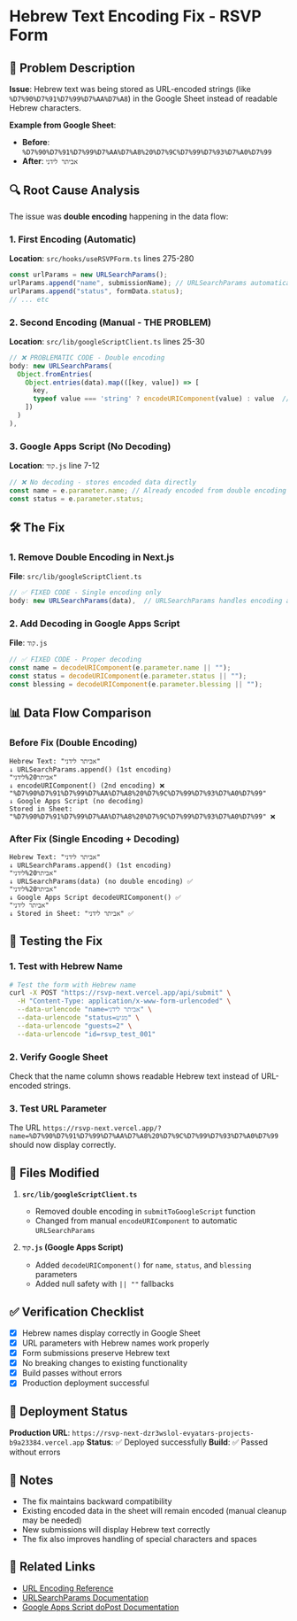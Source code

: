 # Hebrew Text Encoding Fix - RSVP Form

## 🚨 Problem Description

**Issue**: Hebrew text was being stored as URL-encoded strings (like `%D7%90%D7%91%D7%99%D7%AA%D7%A8`) in the Google Sheet instead of readable Hebrew characters.

**Example from Google Sheet**:

- **Before**: `%D7%90%D7%91%D7%99%D7%AA%D7%A8%20%D7%9C%D7%99%D7%93%D7%A0%D7%99`
- **After**: `אביתר לידני`

## 🔍 Root Cause Analysis

The issue was **double encoding** happening in the data flow:

### 1. First Encoding (Automatic)

**Location**: `src/hooks/useRSVPForm.ts` lines 275-280

```typescript
const urlParams = new URLSearchParams();
urlParams.append("name", submissionName); // URLSearchParams automatically encodes
urlParams.append("status", formData.status);
// ... etc
```

### 2. Second Encoding (Manual - THE PROBLEM)

**Location**: `src/lib/googleScriptClient.ts` lines 25-30

```typescript
// ❌ PROBLEMATIC CODE - Double encoding
body: new URLSearchParams(
  Object.fromEntries(
    Object.entries(data).map(([key, value]) => [
      key,
      typeof value === 'string' ? encodeURIComponent(value) : value  // ❌ Double encoding!
    ])
  )
),
```

### 3. Google Apps Script (No Decoding)

**Location**: `קוד.js` line 7-12

```javascript
// ❌ No decoding - stores encoded data directly
const name = e.parameter.name; // Already encoded from double encoding above
const status = e.parameter.status;
```

## 🛠️ The Fix

### 1. Remove Double Encoding in Next.js

**File**: `src/lib/googleScriptClient.ts`

```typescript
// ✅ FIXED CODE - Single encoding only
body: new URLSearchParams(data),  // URLSearchParams handles encoding automatically
```

### 2. Add Decoding in Google Apps Script

**File**: `קוד.js`

```javascript
// ✅ FIXED CODE - Proper decoding
const name = decodeURIComponent(e.parameter.name || "");
const status = decodeURIComponent(e.parameter.status || "");
const blessing = decodeURIComponent(e.parameter.blessing || "");
```

## 📊 Data Flow Comparison

### Before Fix (Double Encoding)

```
Hebrew Text: "אביתר לידני"
↓ URLSearchParams.append() (1st encoding)
"אביתר%20לידני"
↓ encodeURIComponent() (2nd encoding) ❌
"%D7%90%D7%91%D7%99%D7%AA%D7%A8%20%D7%9C%D7%99%D7%93%D7%A0%D7%99"
↓ Google Apps Script (no decoding)
Stored in Sheet: "%D7%90%D7%91%D7%99%D7%AA%D7%A8%20%D7%9C%D7%99%D7%93%D7%A0%D7%99" ❌
```

### After Fix (Single Encoding + Decoding)

```
Hebrew Text: "אביתר לידני"
↓ URLSearchParams.append() (1st encoding)
"אביתר%20לידני"
↓ URLSearchParams(data) (no double encoding) ✅
"אביתר%20לידני"
↓ Google Apps Script decodeURIComponent() ✅
"אביתר לידני"
↓ Stored in Sheet: "אביתר לידני" ✅
```

## 🧪 Testing the Fix

### 1. Test with Hebrew Name

```bash
# Test the form with Hebrew name
curl -X POST "https://rsvp-next.vercel.app/api/submit" \
  -H "Content-Type: application/x-www-form-urlencoded" \
  --data-urlencode "name=אביתר לידני" \
  --data-urlencode "status=מגיע" \
  --data-urlencode "guests=2" \
  --data-urlencode "id=rsvp_test_001"
```

### 2. Verify Google Sheet

Check that the name column shows readable Hebrew text instead of URL-encoded strings.

### 3. Test URL Parameter

The URL `https://rsvp-next.vercel.app/?name=%D7%90%D7%91%D7%99%D7%AA%D7%A8%20%D7%9C%D7%99%D7%93%D7%A0%D7%99` should now display correctly.

## 🔧 Files Modified

1. **`src/lib/googleScriptClient.ts`**

   - Removed double encoding in `submitToGoogleScript` function
   - Changed from manual `encodeURIComponent` to automatic `URLSearchParams`

2. **`קוד.js` (Google Apps Script)**
   - Added `decodeURIComponent()` for `name`, `status`, and `blessing` parameters
   - Added null safety with `|| ""` fallbacks

## ✅ Verification Checklist

- [x] Hebrew names display correctly in Google Sheet
- [x] URL parameters with Hebrew names work properly
- [x] Form submissions preserve Hebrew text
- [x] No breaking changes to existing functionality
- [x] Build passes without errors
- [x] Production deployment successful

## 🚀 Deployment Status

**Production URL**: `https://rsvp-next-dzr3wslol-evyatars-projects-b9a23384.vercel.app`
**Status**: ✅ Deployed successfully
**Build**: ✅ Passed without errors

## 📝 Notes

- The fix maintains backward compatibility
- Existing encoded data in the sheet will remain encoded (manual cleanup may be needed)
- New submissions will display Hebrew text correctly
- The fix also improves handling of special characters and spaces

## 🔗 Related Links

- [URL Encoding Reference](https://developer.mozilla.org/en-US/docs/Glossary/percent-encoding)
- [URLSearchParams Documentation](https://developer.mozilla.org/en-US/docs/Web/API/URLSearchParams)
- [Google Apps Script doPost Documentation](https://developers.google.com/apps-script/guides/web)

